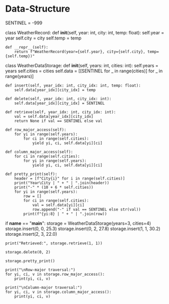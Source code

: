 # Data-Structure

SENTINEL = -999

class WeatherRecord:
    def __init__(self, year: int, city: int, temp: float):
        self.year = year
        self.city = city
        self.temp = temp

    def __repr__(self):
        return f"WeatherRecord(year={self.year}, city={self.city}, temp={self.temp})"


class WeatherDataStorage:
    def __init__(self, years: int, cities: int):
        self.years = years
        self.cities = cities
        self.data = [[SENTINEL for _ in range(cities)] for _ in range(years)]

    def insert(self, year_idx: int, city_idx: int, temp: float):
        self.data[year_idx][city_idx] = temp

    def delete(self, year_idx: int, city_idx: int):
        self.data[year_idx][city_idx] = SENTINEL

    def retrieve(self, year_idx: int, city_idx: int):
        val = self.data[year_idx][city_idx]
        return None if val == SENTINEL else val

    def row_major_access(self):
        for yi in range(self.years):
            for ci in range(self.cities):
                yield yi, ci, self.data[yi][ci]

    def column_major_access(self):
        for ci in range(self.cities):
            for yi in range(self.years):
                yield yi, ci, self.data[yi][ci]

    def pretty_print(self):
        header = [f"City{i}" for i in range(self.cities)]
        print("Year\City | " + " | ".join(header))
        print("-" * (10 + 6 * self.cities))
        for yi in range(self.years):
            row = []
            for ci in range(self.cities):
                val = self.data[yi][ci]
                row.append("-" if val == SENTINEL else str(val))
            print(f"{yi:8} | " + " | ".join(row))


if __name__ == "__main__":
    storage = WeatherDataStorage(years=3, cities=4)
    storage.insert(0, 0, 25.3)
    storage.insert(0, 2, 27.8)
    storage.insert(1, 1, 30.2)
    storage.insert(2, 3, 22.0)

    print("Retrieved:", storage.retrieve(1, 1))

    storage.delete(0, 2)

    storage.pretty_print()

    print("\nRow-major traversal:")
    for yi, ci, v in storage.row_major_access():
        print(yi, ci, v)

    print("\nColumn-major traversal:")
    for yi, ci, v in storage.column_major_access():
        print(yi, ci, v)
